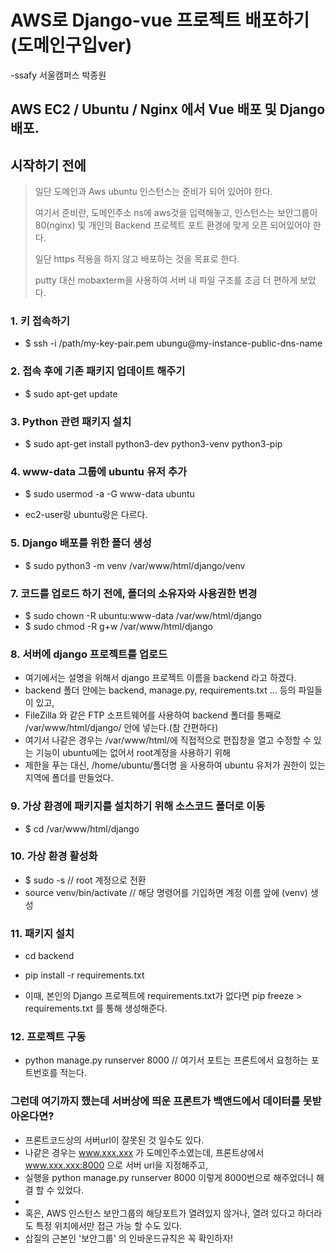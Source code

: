 # AWS로 Django-vue 프로젝트 배포하기(도메인구입ver)
-ssafy 서울캠퍼스 박종원


## AWS EC2 / Ubuntu / Nginx 에서 Vue 배포 및 Django 배포.



## 시작하기 전에

> 일단 도메인과 Aws ubuntu 인스턴스는 준비가 되어 있어야 한다.
>
> 여기서 준비란, 도메인주소 ns에 aws것을 입력해놓고, 인스턴스는 보안그룹이 80(nginx) 및 개인의 Backend 프로젝트 포트 환경에 맞게 오픈 되어있어야 한다.
>
> 일단 https 적용을 하지 않고 배포하는 것을 목표로 한다.
> 
> putty 대신 mobaxterm을 사용하여 서버 내 파일 구조를 조금 더 편하게 보았다.
>


### 1. 키 접속하기 ###

- $ ssh -i /path/my-key-pair.pem ubungu@my-instance-public-dns-name



### 2. 접속 후에 기존 패키지 업데이트 해주기 ###

- $ sudo apt-get update


### 3. Python 관련 패키지 설치 ###

- $ sudo apt-get install python3-dev python3-venv python3-pip


### 4. www-data 그룹에 ubuntu 유저 추가 ###

- $ sudo usermod -a -G www-data ubuntu

- ec2-user랑 ubuntu랑은 다르다.


### 5. Django 배포를 위한 폴더 생성 ###

- $ sudo python3 -m venv /var/www/html/django/venv


### 7. 코드를 업로드 하기 전에, 폴더의 소유자와 사용권한 변경 ###

- $ sudo chown -R ubuntu:www-data /var/ww/html/django
- $ sudo chmod -R g+w /var/www/html/django


### 8. 서버에 django 프로젝트를 업로드 ###


- 여기에서는 설명을 위해서 django 프로젝트 이름을 backend 라고 하겠다.
- backend 폴더 안에는 backend, manage.py, requirements.txt ... 등의 파일들이 있고,
- FileZilla 와 같은 FTP 소프트웨어를 사용하여 backend 폴더를 통째로 /var/www/html/django/ 안에 넣는다.(참 간편하다)
- 여기서 나같은 경우는 /var/www/html/에 직접적으로 편집창을 열고 수정할 수 있는 기능이 ubuntu에는 없어서 root계정을 사용하기 위해
- 제한을 푸는 대신, /home/ubuntu/폴더명 을 사용하여 ubuntu 유저가 권한이 있는 지역에 폴더를 만들었다.

### 9. 가상 환경에 패키지를 설치하기 위해 소스코드 폴더로 이동 ###


- $ cd /var/www/html/django


### 10. 가상 환경 활성화 ###


- $ sudo -s    // root 계정으로 전환
- source venv/bin/activate // 해당 명령어를 기입하면 계정 이름 앞에 (venv) 생성


### 11. 패키지 설치 ###


- cd backend
- pip install -r requirements.txt

- 이때, 본인의 Django 프로젝트에 requirements.txt가 없다면 pip freeze > requirements.txt 를 통해 생성해준다.



### 12. 프로젝트 구동 ###


- python manage.py runserver 8000  // 여기서 포트는 프론트에서 요청하는 포트번호를 적는다.



### 그런데 여기까지 했는데 서버상에 띄운 프론트가 백앤드에서 데이터를 못받아온다면?  ###

- 프론트코드상의 서버url이 잘못된 것 일수도 있다.
- 나같은 경우는 www.xxx.xxx 가 도메인주소였는데, 프론트상에서 www.xxx.xxx:8000 으로 서버 url을 지정해주고,
- 실행을 python manage.py runserver 8000  이렇게 8000번으로 해주었더니 해결 할 수 있었다.
- 
- 혹은, AWS 인스턴스 보안그룹의 해당포트가 열려있지 않거나, 열려 있다고 하더라도 특정 위치에서만 접근 가능 할 수도 있다.
-  삽질의 근본인 '보안그룹' 의 인바운드규칙은 꼭 확인하자!











